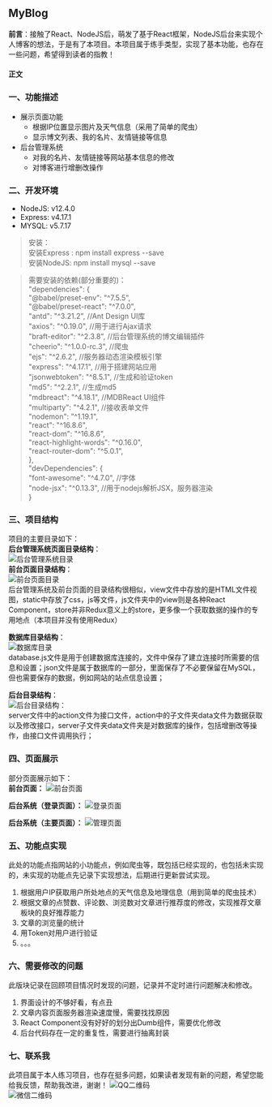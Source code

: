 ## MyBlog

**前言**：接触了React、NodeJS后，萌发了基于React框架，NodeJS后台来实现个人博客的想法，于是有了本项目。本项目属于练手类型，实现了基本功能，也存在一些问题，希望得到读者的指教！


#### 正文

### 一、功能描述

- 展示页面功能
  - 根据IP位置显示图片及天气信息（采用了简单的爬虫）
  - 显示博文列表、我的名片、友情链接等信息
- 后台管理系统
  - 对我的名片、友情链接等网站基本信息的修改
  - 对博客进行增删改操作

### 二、开发环境
- NodeJS: v12.4.0
- Express: v4.17.1
- MYSQL: v5.7.17

> 安装：  
> 安装Express : npm install express --save  
> 安装NodeJS: npm install mysql --save

>需要安装的依赖(部分重要的)：  
> "dependencies": {  
>     "@babel/preset-env": "^7.5.5",  
>     "@babel/preset-react": "^7.0.0",  
>     "antd": "^3.21.2", //Ant Design UI库  
>     "axios": "^0.19.0", //用于进行Ajax请求  
>     "braft-editor": "^2.3.8", //后台管理系统的博文编辑插件  
>     "cheerio": "^1.0.0-rc.3", //爬虫  
>     "ejs": "^2.6.2", //服务器动态渲染模板引擎  
>     "express": "^4.17.1", //用于搭建网站应用  
>     "jsonwebtoken": "^8.5.1", //生成和验证token  
>     "md5": "^2.2.1", //生成md5  
>     "mdbreact": "^4.18.1", //MDBReact UI组件  
>     "multiparty": "^4.2.1", //接收表单文件  
>     "nodemon": "^1.19.1",  
>     "react": "^16.8.6",  
>     "react-dom": "^16.8.6",  
>     "react-highlight-words": "^0.16.0",  
>     "react-router-dom": "^5.0.1",  
>   },  
>   "devDependencies": {  
>     "font-awesome": "^4.7.0", //字体  
>     "node-jsx": "^0.13.3", //用于nodejs解析JSX，服务器渲染  
>   }  

### 三、项目结构

项目的主要目录如下：  
**后台管理系统页面目录结构**：  
![后台管理系统目录](https://note.youdao.com/yws/public/resource/d5b9d6638b2c544141451d0c0feb3224/xmlnote/DC4D40F98CB040E0957D102E0638686B/2195)  
**前台页面目录结构**：  
![前台页面目录](https://note.youdao.com/yws/public/resource/d5b9d6638b2c544141451d0c0feb3224/xmlnote/EFFA0D44B9A748AD863BE406FB36FEFD/2197)  
后台管理系统及前台页面的目录结构很相似，view文件中存放的是HTML文件视图，static中存放了css，js等文件，js文件夹中的view则是各种React Component，store并非Redux意义上的store，更多像一个获取数据的操作的专用地点（本项目并没有使用Redux）  

**数据库目录结构**：  
![数据库目录](https://note.youdao.com/yws/public/resource/d5b9d6638b2c544141451d0c0feb3224/xmlnote/47A4BAFBB6E648CA93C5E82CFA3F7FD5/2199)  
database.js文件是用于创建数据库连接的，文件中保存了建立连接时所需要的信息和设置；json文件是属于数据库的一部分，里面保存了不必要保留在MySQL，但也需要保存的数据，例如网站的站点信息设置；

**后台目录结构**：  
![后台目录结构：](https://note.youdao.com/yws/public/resource/d5b9d6638b2c544141451d0c0feb3224/xmlnote/D8E2A906A5814686B0354D7A29CC80AE/2203)  
server文件中的action文件为接口文件，action中的子文件夹data文件为数据获取以及修改接口，server子文件夹data文件夹是对数据库的操作，包括增删改等操作，由接口文件调用执行；  

### 四、页面展示
部分页面展示如下：  
**前台页面：**
![前台页面](https://note.youdao.com/yws/public/resource/d5b9d6638b2c544141451d0c0feb3224/xmlnote/D1A8E62F3F8643139714A1D1CA5379F9/2184)  

**后台系统（登录页面）：**
![登录页面](https://note.youdao.com/yws/public/resource/d5b9d6638b2c544141451d0c0feb3224/xmlnote/BEB43F0D228842BD86117AD57381B222/2188)

**后台系统（主要页面）：**
![管理页面](https://note.youdao.com/yws/public/resource/d5b9d6638b2c544141451d0c0feb3224/xmlnote/21A6F2A689634BB9AF7CC7B3F0A135DC/2186)

### 五、功能点实现
此处的功能点指网站的小功能点，例如爬虫等，既包括已经实现的，也包括未实现的，未实现的功能点先记录下实现想法，后期进行更新尝试实现。  
1. 根据用户IP获取用户所处地点的天气信息及地理信息（用到简单的爬虫技术）
2. 根据文章的点赞数、评论数、浏览数对文章进行推荐度的修改，实现推荐文章板块的良好推荐能力
3. 文章的浏览量的统计
4. 用Token对用户进行验证
5. 。。。

### 六、需要修改的问题
此版块记录在回顾项目情况时发现的问题，记录并不定时进行问题解决和修改。  
1. 界面设计的不够好看，有点丑
2. 文章内容页面服务器渲染速度慢，需要找找原因
3. React Component没有好好的划分出Dumb组件，需要优化修改
4. 后台代码存在一定的重复性，需要进行抽离封装

### 七、联系我
此项目属于本人练习项目，也存在挺多问题，如果读者发现有新的问题，希望您能给我反馈，帮助我改进，谢谢！
![QQ二维码](https://note.youdao.com/yws/public/resource/d5b9d6638b2c544141451d0c0feb3224/xmlnote/0040221F2A414FA4A6C9DC04D5707F4C/2325)  
![微信二维码](https://note.youdao.com/yws/public/resource/d5b9d6638b2c544141451d0c0feb3224/xmlnote/7F681D65D3954A1AB585A20F70968D33/2327)
